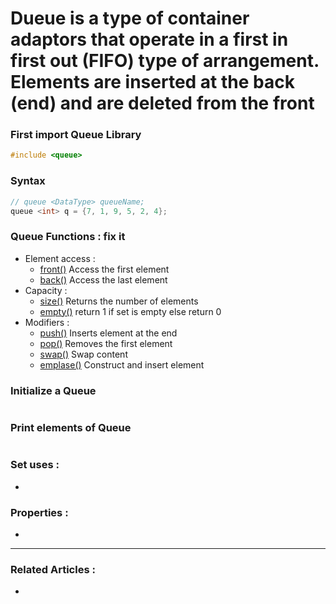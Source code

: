 # **Dueue** is a type of container adaptors that operate in a first in first out (FIFO) type of arrangement. Elements are inserted at the back (end) and are deleted from the front

### First import Queue Library
```cpp
#include <queue>
```

### Syntax 
  ```cpp
  // queue <DataType> queueName;
  queue <int> q = {7, 1, 9, 5, 2, 4};
  ```
  
### Queue Functions : fix it
  - Element access :
    - [front()](https://cplusplus.com/reference/queue/queue/front/) Access the first element
    - [back()](https://www.geeksforgeeks.org/queuefront-queueback-c-stl/) Access the last element
  - Capacity :
    - [size()](https://en.cppreference.com/w/cpp/container/queue/size) Returns the number of elements
    - [empty()](https://cplusplus.com/reference/queue/queue/empty/) return 1 if set is empty else return 0
  - Modifiers :
    - [push()](https://www.javatpoint.com/cpp-queue-push-function) Inserts element at the end
    - [pop()](https://cplusplus.com/reference/queue/queue/pop/) Removes the first element
    - [swap()](https://www.geeksforgeeks.org/queue-swap-cpp-stl/) Swap content   
    - [emplase()](https://www.javatpoint.com/cpp-queue-emplace-function) Construct and insert element

### Initialize a Queue
  ```cpp
  
  ```
### Print elements of Queue
  ```cpp
  
  ```
### Set uses :
  - 

### Properties :
  -
 
----
### Related Articles :
  - 



